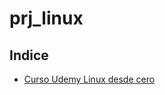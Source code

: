 # prj_linux

## Indice
- [Curso Udemy Linux desde cero](https://github.com/eacevedof/prj_linux/tree/master/udemy_linux_desde_cero#aprende-linux-desde-lo-b%C3%A1sico-a-shell-script)

